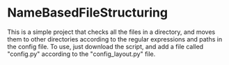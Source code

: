 # NameBasedFileStructuring
This is a simple project that checks all the files in a directory, and moves them to other directories according to the regular expressions and paths in the config file. To use, just download the script, and add a file called "config.py" according to the "config_layout.py" file.
